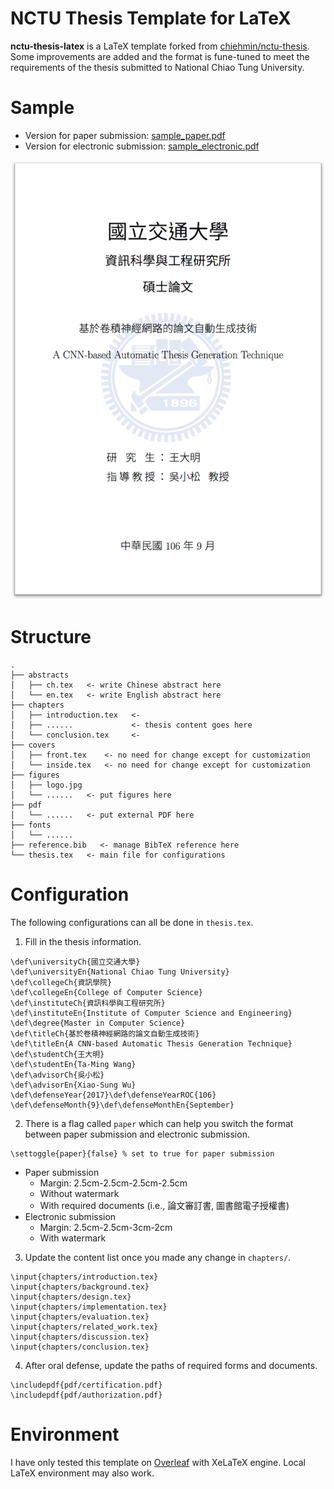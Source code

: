 NCTU Thesis Template for LaTeX
==============================

**nctu-thesis-latex** is a LaTeX template forked from [chiehmin/nctu-thesis](https://github.com/chiehmin/nctu-thesis). Some improvements are added and the format is fune-tuned to meet the requirements of the thesis submitted to National Chiao Tung University.

# Sample

- Version for paper submission: [sample_paper.pdf](sample_paper.pdf)
- Version for electronic submission: [sample_electronic.pdf](sample_electronic.pdf)

![](sample.png)

# Structure

```
.
├── abstracts
│   ├── ch.tex   <- write Chinese abstract here
│   └── en.tex   <- write English abstract here
├── chapters
│   ├── introduction.tex   <-
│   ├── ......             <- thesis content goes here
│   └── conclusion.tex     <-
├── covers
│   ├── front.tex    <- no need for change except for customization
│   └── inside.tex   <- no need for change except for customization
├── figures
│   ├── logo.jpg
│   └── ......   <- put figures here
├── pdf
│   └── ......   <- put external PDF here
├── fonts
│   └── ......
├── reference.bib   <- manage BibTeX reference here
└── thesis.tex   <- main file for configurations
```

# Configuration

The following configurations can all be done in `thesis.tex`.

1. Fill in the thesis information.

```
\def\universityCh{國立交通大學}
\def\universityEn{National Chiao Tung University}
\def\collegeCh{資訊學院}
\def\collegeEn{College of Computer Science}
\def\instituteCh{資訊科學與工程研究所}
\def\instituteEn{Institute of Computer Science and Engineering}
\def\degree{Master in Computer Science}
\def\titleCh{基於卷積神經網路的論文自動生成技術}
\def\titleEn{A CNN-based Automatic Thesis Generation Technique}
\def\studentCh{王大明}
\def\studentEn{Ta-Ming Wang}
\def\advisorCh{吳小松}
\def\advisorEn{Xiao-Sung Wu}
\def\defenseYear{2017}\def\defenseYearROC{106}
\def\defenseMonth{9}\def\defenseMonthEn{September}
```

2. There is a flag called `paper` which can help you switch the format between paper submission and electronic submission.

```
\settoggle{paper}{false} % set to true for paper submission
```

- Paper submission
    - Margin: 2.5cm-2.5cm-2.5cm-2.5cm
    - Without watermark
    - With required documents (i.e., 論文審訂書, 圖書館電子授權書)
- Electronic submission
    - Margin: 2.5cm-2.5cm-3cm-2cm
    - With watermark

3. Update the content list once you made any change in `chapters/`.

```
\input{chapters/introduction.tex}
\input{chapters/background.tex}
\input{chapters/design.tex}
\input{chapters/implementation.tex}
\input{chapters/evaluation.tex}
\input{chapters/related_work.tex}
\input{chapters/discussion.tex}
\input{chapters/conclusion.tex}
```

4. After oral defense, update the paths of required forms and documents.

```
\includepdf{pdf/certification.pdf}
\includepdf{pdf/authorization.pdf}
```

# Environment

I have only tested this template on [Overleaf](https://www.overleaf.com) with XeLaTeX engine. Local LaTeX environment may also work.
